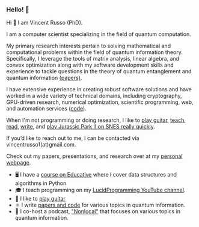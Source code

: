 ### Hello! 👋

Hi 👋 I am Vincent Russo (PhD).

I am a computer scientist specializing in the field of quantum computation.

My primary research interests pertain to solving mathematical and computational problems within the field of quantum
information theory. Specifically, I leverage the tools of matrix analysis, linear algebra, and convex optimization along
with my software development skills and experience to tackle questions in the theory of quantum entanglement and quantum
information [(papers)](https://vprusso.github.io/papers/).

I have extensive experience in creating robust software solutions and have worked in a wide variety of technical
domains, including cryptography, GPU-driven research, numerical optimization, scientific programming, web, and
automation services ([code](https://vprusso.github.io/code)).

When I'm not programming or doing research, I like to [play guitar](https://www.youtube.com/watch?v=DpjVJ76pLMY),
[teach](http://bit.ly/lucidcode), [read](https://www.goodreads.com/captainhampton), [write](https://vprusso.github.io/posts/), and [play Jurassic
Park II on SNES really quickly](http://speeddemosarchive.com/JurassicPark2SNES.html).

If you’d like to reach out to me, I can be contacted via vincentrusso1(at)gmail.com.

Check out my papers, presentations, and research over at my [personal
webpage](http://vprusso.github.io/).

- 🖥️ I have a [course on Educative](https://www.educative.io/courses/ds-and-algorithms-in-python) where I cover data structures and algorithms in Python
- 🎓 I teach programming on my [LucidProgramming YouTube channel](https://www.youtube.com/channel/UCFxcvyt2Ucq5IL0_1Njzqlg).
- 🎸 I like to [play guitar](https://www.youtube.com/watch?v=DpjVJ76pLMY)
- ⚛️  I write [papers and code](https://vprusso.github.io/publications/) for various topics in quantum information.
- 🎤 I co-host a podcast, ["Nonlocal"](https://nonlocal.libsyn.com/) that focuses on various topics in quantum information.
